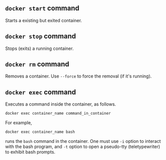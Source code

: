 ## `docker start` command

Starts a existing but exited container.

## `docker stop` command

Stops (exits) a running container.

## `docker rm` command

Removes a container. Use `--force` to force the removal (if it's running).

## `docker exec` command

Executes a command inside the container, as follows.
```
docker exec container_name command_in_container
```
For example,
```
docker exec container_name bash
```
runs the `bash` command in the container. One must use `-i` option to interact with the bash program, and `-t` option to open a pseudo-tty (teletypewriter) to exhibit bash prompts.
